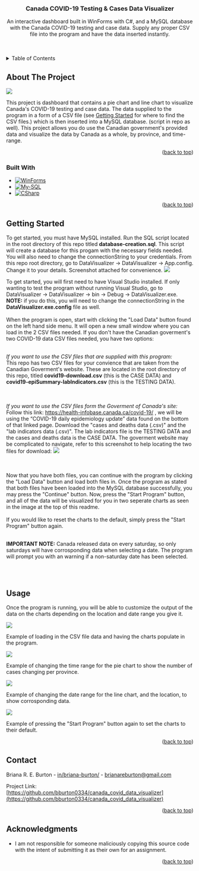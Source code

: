 <a name="readme-top"></a>

<!-- PROJECT LOGO -->
<br />
<div align="center">

<h3 align="center">Canada COVID-19 Testing & Cases Data Visualizer</h3>

  <p align="center">
    An interactive dashboard built in WinForms with C#, and a MySQL database 
    with the Canada COVID-19 testing and case data. Supply any proper CSV
    file into the program and have the data inserted instantly.
    <br />
    <br />
    <br />
  </p>
</div>



<!-- TABLE OF CONTENTS -->
<details>
  <summary>Table of Contents</summary>
  <ol>
    <li>
      <a href="#about-the-project">About The Project</a>
      <ul>
        <li><a href="#built-with">Built With</a></li>
      </ul>
    </li>
    <li>
      <a href="#getting-started">Getting Started</a>
    </li>
    <li><a href="#usage">Usage</a></li>
    <li><a href="#contact">Contact</a></li>
    <li><a href="#acknowledgments">Acknowledgments</a></li>
  </ol>
</details>



<!-- ABOUT THE PROJECT -->
## About The Project

<img src="./img/Capture.png" /><br>

<p>
This project is dashboard that contains a pie chart and line chart to visualize Canada's COVID-19 testing and case
data. The data supplied to the program in a form of a CSV file (see <a href="#getting-started">Getting Started</a> for
where to find the CSV files.) which is then inserted into a MySQL database. (script in repo as well). This project
allows you do use the Canadian government's provided data and visualize the data by Canada as a whole, by province, and
time-range.
</p>

<p align="right">(<a href="#readme-top">back to top</a>)</p>



### Built With

* [![WinForms][.NET]][.NET-url]
* [![My-SQL][MySQL]][MySQL-url]
* [![CSharp][C-sharp]][Csharp-url]


<p align="right">(<a href="#readme-top">back to top</a>)</p>



<!-- GETTING STARTED -->
## Getting Started

To get started, you must have MySQL installed. Run the SQL script located in the root directory of this repo titled
<b>database-creation.sql</b>. This script will create a database for this progam with the necessary fields needed.
<br>
You will also need to change the connectionString to your credentials. From this repo root directory, go to DataVisualizer -> DataVisualizer -> App.config. Change it to your details. Screenshot attached for convenience.
<img src="./img/con-str.PNG" />

To get started, you will first need to have Visual Studio installed. If only wanting to test the program without 
running Visual Studio, go to DataVisualizer -> DataVisualizer -> bin -> Debug -> DataVisualizer.exe. <b>NOTE:</b> if
you do this, you will need to change the connectionString in the <b>DataVisualizer.exe.config</b> file as well.
<br/><br/>
When the program is open, start with clicking the "Load Data" button found on the left hand side menu. It will
open a new small window where you can load in the 2 CSV files needed. If you don't have the Canadian goverment's
two COVID-19 data CSV files needed, you have two options:<br/><br/>

<i>If you want to use the CSV files that are supplied with this program:</i><br>
This repo has two CSV files for your convience that are taken from the Canadian Goverment's website. These are
located in the root directory of this repo, titled <b>covid19-download.csv</b> (this is the CASE DATA) and 
<b>covid19-epiSummary-labIndicators.csv</b> (this is the TESTING DATA). 

<br/><br/>
<i>If you want to use the CSV files form the Goverment of Canada's site:</i><br/>
Follow this link: <a href="https://health-infobase.canada.ca/covid-19/">https://health-infobase.canada.ca/covid-19/</a>
, we will be using the “COVID-19 daily epidemiology update” data found on the bottom of that linked page. Download the "cases and deaths data (.csv)" and the "lab indicators data (.csv)". The lab indicators file is the TESTING DATA and 
the cases and deaths data is the CASE DATA. The goverment website may be complicated to navigate, refer to this
screenshot to help locating the two files for download:
<img src="./img/covid-help.PNG" />

<br/><br/>
Now that you have both files, you can continue with the program by clicking the "Load Data" button and load both files
in. Once the program as stated that both files have been loaded into the MySQL database successfully, you may press the
"Continue" button. Now, press the "Start Program" button, and all of the data will be visualized for you in two seperate
charts as seen in the image at the top of this readme.
<br/><br/>
If you would like to reset the charts to the default, simply press the "Start Program" button again.
<br/><br/>

<b>IMPORTANT NOTE:</b> Canada released data on every saturday, so only saturdays will have corrosponding data when
selecting a date. The program will prompt you with an warning if a non-saturday date has been selected.

<br/>
<br/>


<!-- USAGE EXAMPLES -->
## Usage

Once the program is running, you will be able to customize the output of the data on the charts depending on the location
and date range you give it.  

<img src="./img/loading.gif"><br>
<P>Example of loading in the CSV file data and having the charts populate in the program.</p>
<img src="./img/piechart.gif"><br>
<p>Example of changing the time range for the pie chart to show the number of cases changing per province.</p>
<img src="./img/linechart.gif"><br>
<p>Example of changing the date range for the line chart, and the location, to show corrosponding data.</p>
<img src="./img/clearing.gif" /><br>
<p>Example of pressing the "Start Program" button again to set the charts to their default.</p>

<p align="right">(<a href="#readme-top">back to top</a>)</p>


<!-- CONTACT -->
## Contact

Briana R. E. Burton - [in/briana-burton/](https://www.linkedin.com/in/briana-burton/) - brianareburton@gmail.com

Project Link: [https://github.com/bburton0334/canada_covid_data_visualizer](https://github.com/bburton0334/canada_covid_data_visualizer)

<p align="right">(<a href="#readme-top">back to top</a>)</p>



<!-- ACKNOWLEDGMENTS -->
## Acknowledgments

* I am not responsible for someone maliciously copying this source code with the intent of submitting it as their own for an assignment.

<p align="right">(<a href="#readme-top">back to top</a>)</p>

<!-- MARKDOWN LINKS & IMAGES -->
[.Net]: https://img.shields.io/badge/.NET-5C2D91?style=for-the-badge&logo=.net&logoColor=white
[.Net-url]: https://learn.microsoft.com/en-us/dotnet/desktop/winforms/overview/?view=netdesktop-7.0
[MySQL]: https://img.shields.io/badge/mysql-%2300f.svg?style=for-the-badge&logo=mysql&logoColor=white
[MySQL-url]: https://www.mysql.com/
[WPF]: https://img.shields.io/badge/wpf-000000?style=for-the-badge&logo=xaml&logoColor=white
[WPF-url]: https://visualstudio.microsoft.com/vs/features/wpf/
[C-sharp]: https://img.shields.io/badge/C%23-000000?style=for-the-badge&logo=csharp&logoColor=white
[Csharp-url]: https://docs.microsoft.com/en-us/dotnet/csharp/
[Azure]: https://img.shields.io/badge/azure-000000?style=for-the-badge&logo=microsoftazure&logoColor=white
[Azure-url]: https://azure.microsoft.com/en-us/
[Service]: https://img.shields.io/badge/windows%20service-000000?style=for-the-badge&logo=windows&logoColor=white
[Service-url]: https://docs.microsoft.com/en-us/dotnet/framework/windows-services/introduction-to-windows-service-applications